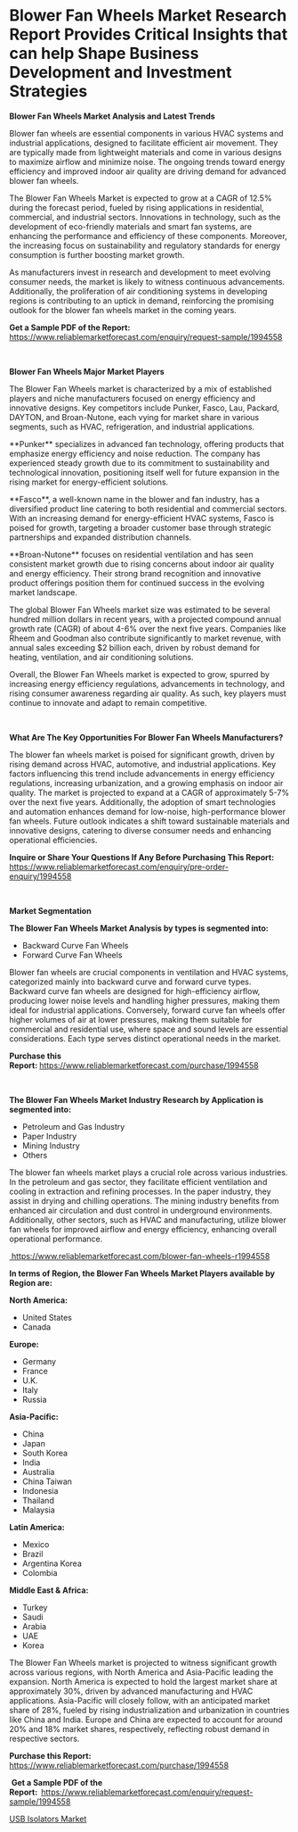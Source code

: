 <p><h1>Blower Fan Wheels Market Research Report Provides Critical Insights that can help Shape Business Development and Investment Strategies</h1></p><p><strong>Blower Fan Wheels Market Analysis and Latest Trends</strong></p>
<p><p>Blower fan wheels are essential components in various HVAC systems and industrial applications, designed to facilitate efficient air movement. They are typically made from lightweight materials and come in various designs to maximize airflow and minimize noise. The ongoing trends toward energy efficiency and improved indoor air quality are driving demand for advanced blower fan wheels.</p><p>The Blower Fan Wheels Market is expected to grow at a CAGR of 12.5% during the forecast period, fueled by rising applications in residential, commercial, and industrial sectors. Innovations in technology, such as the development of eco-friendly materials and smart fan systems, are enhancing the performance and efficiency of these components. Moreover, the increasing focus on sustainability and regulatory standards for energy consumption is further boosting market growth. </p><p>As manufacturers invest in research and development to meet evolving consumer needs, the market is likely to witness continuous advancements. Additionally, the proliferation of air conditioning systems in developing regions is contributing to an uptick in demand, reinforcing the promising outlook for the blower fan wheels market in the coming years.</p></p>
<p><strong>Get a Sample PDF of the Report:&nbsp;</strong> <a href="https://www.reliablemarketforecast.com/enquiry/request-sample/1994558?utm_campaign=2308&utm_medium=2&utm_source=Github&utm_content=ia&utm_term=10042025&utm_id=blower-fan-wheels">https://www.reliablemarketforecast.com/enquiry/request-sample/1994558</a></p>
<p>&nbsp;</p>
<p><strong>Blower Fan Wheels Major Market Players</strong></p>
<p><p>The Blower Fan Wheels market is characterized by a mix of established players and niche manufacturers focused on energy efficiency and innovative designs. Key competitors include Punker, Fasco, Lau, Packard, DAYTON, and Broan-Nutone, each vying for market share in various segments, such as HVAC, refrigeration, and industrial applications.</p><p>**Punker** specializes in advanced fan technology, offering products that emphasize energy efficiency and noise reduction. The company has experienced steady growth due to its commitment to sustainability and technological innovation, positioning itself well for future expansion in the rising market for energy-efficient solutions.</p><p>**Fasco**, a well-known name in the blower and fan industry, has a diversified product line catering to both residential and commercial sectors. With an increasing demand for energy-efficient HVAC systems, Fasco is poised for growth, targeting a broader customer base through strategic partnerships and expanded distribution channels.</p><p>**Broan-Nutone** focuses on residential ventilation and has seen consistent market growth due to rising concerns about indoor air quality and energy efficiency. Their strong brand recognition and innovative product offerings position them for continued success in the evolving market landscape.</p><p>The global Blower Fan Wheels market size was estimated to be several hundred million dollars in recent years, with a projected compound annual growth rate (CAGR) of about 4-6% over the next five years. Companies like Rheem and Goodman also contribute significantly to market revenue, with annual sales exceeding $2 billion each, driven by robust demand for heating, ventilation, and air conditioning solutions.</p><p>Overall, the Blower Fan Wheels market is expected to grow, spurred by increasing energy efficiency regulations, advancements in technology, and rising consumer awareness regarding air quality. As such, key players must continue to innovate and adapt to remain competitive.</p></p>
<p>&nbsp;</p>
<p><strong>What Are The Key Opportunities For Blower Fan Wheels Manufacturers?</strong></p>
<p><p>The blower fan wheels market is poised for significant growth, driven by rising demand across HVAC, automotive, and industrial applications. Key factors influencing this trend include advancements in energy efficiency regulations, increasing urbanization, and a growing emphasis on indoor air quality. The market is projected to expand at a CAGR of approximately 5-7% over the next five years. Additionally, the adoption of smart technologies and automation enhances demand for low-noise, high-performance blower fan wheels. Future outlook indicates a shift toward sustainable materials and innovative designs, catering to diverse consumer needs and enhancing operational efficiencies.</p></p>
<p><strong>Inquire or Share Your Questions If Any Before Purchasing This Report:</strong> <a href="https://www.reliablemarketforecast.com/enquiry/pre-order-enquiry/1994558?utm_campaign=2308&utm_medium=2&utm_source=Github&utm_content=ia&utm_term=10042025&utm_id=blower-fan-wheels">https://www.reliablemarketforecast.com/enquiry/pre-order-enquiry/1994558</a></p>
<p>&nbsp;</p>
<p><strong>Market Segmentation</strong></p>
<p><strong>The Blower Fan Wheels Market Analysis by types is segmented into:</strong></p>
<p><ul><li>Backward Curve Fan Wheels</li><li>Forward Curve Fan Wheels</li></ul></p>
<p><p>Blower fan wheels are crucial components in ventilation and HVAC systems, categorized mainly into backward curve and forward curve types. Backward curve fan wheels are designed for high-efficiency airflow, producing lower noise levels and handling higher pressures, making them ideal for industrial applications. Conversely, forward curve fan wheels offer higher volumes of air at lower pressures, making them suitable for commercial and residential use, where space and sound levels are essential considerations. Each type serves distinct operational needs in the market.</p></p>
<p><strong>Purchase this Report:&nbsp;</strong><a href="https://www.reliablemarketforecast.com/purchase/1994558?utm_campaign=2308&utm_medium=2&utm_source=Github&utm_content=ia&utm_term=10042025&utm_id=blower-fan-wheels">https://www.reliablemarketforecast.com/purchase/1994558</a></p>
<p>&nbsp;</p>
<p><strong>The Blower Fan Wheels Market Industry Research by Application is segmented into:</strong></p>
<p><ul><li>Petroleum and Gas Industry</li><li>Paper Industry</li><li>Mining Industry</li><li>Others</li></ul></p>
<p><p>The blower fan wheels market plays a crucial role across various industries. In the petroleum and gas sector, they facilitate efficient ventilation and cooling in extraction and refining processes. In the paper industry, they assist in drying and chilling operations. The mining industry benefits from enhanced air circulation and dust control in underground environments. Additionally, other sectors, such as HVAC and manufacturing, utilize blower fan wheels for improved airflow and energy efficiency, enhancing overall operational performance.</p></p>
<p><a href="https://www.reliablemarketforecast.com/blower-fan-wheels-r1994558?utm_campaign=2308&utm_medium=2&utm_source=Github&utm_content=ia&utm_term=10042025&utm_id=blower-fan-wheels">&nbsp;https://www.reliablemarketforecast.com/blower-fan-wheels-r1994558</a></p>
<p><strong>In terms of Region, the Blower Fan Wheels Market Players available by Region are:</strong></p>
<p>
    <p> <strong> North America: </strong>
        <ul>
            <li>United States</li>
            <li>Canada</li>
        </ul>
        </p> 
    <p> <strong> Europe: </strong>
        <ul>
            <li>Germany</li>
            <li>France</li>
            <li>U.K.</li>
            <li>Italy</li>
            <li>Russia</li>
        </ul>
        </p> 
    <p> <strong> Asia-Pacific: </strong>
        <ul>
            <li>China</li>
            <li>Japan</li>
            <li>South Korea</li>
            <li>India</li>
            <li>Australia</li>
            <li>China Taiwan</li>
            <li>Indonesia</li>
            <li>Thailand</li>
            <li>Malaysia</li>
        </ul>
        </p> 
    <p> <strong> Latin America: </strong>
        <ul>
            <li>Mexico</li>
            <li>Brazil</li>
            <li>Argentina Korea</li>
            <li>Colombia</li>
        </ul>
        </p> 
    <p> <strong> Middle East & Africa: </strong>
        <ul>
            <li>Turkey</li>
            <li>Saudi</li>
            <li>Arabia</li>
            <li>UAE</li>
            <li>Korea</li>
        </ul>
    </p>
    </p>
<p><p>The Blower Fan Wheels market is projected to witness significant growth across various regions, with North America and Asia-Pacific leading the expansion. North America is expected to hold the largest market share at approximately 30%, driven by advanced manufacturing and HVAC applications. Asia-Pacific will closely follow, with an anticipated market share of 28%, fueled by rising industrialization and urbanization in countries like China and India. Europe and China are expected to account for around 20% and 18% market shares, respectively, reflecting robust demand in respective sectors.</p></p>
<p><strong>Purchase this Report: </strong><a href="https://www.reliablemarketforecast.com/purchase/1994558?utm_campaign=2308&utm_medium=2&utm_source=Github&utm_content=ia&utm_term=10042025&utm_id=blower-fan-wheels">https://www.reliablemarketforecast.com/purchase/1994558</a></p>
<p>&nbsp;<strong>Get a Sample PDF of the Report:&nbsp;&nbsp;</strong><a href="https://www.reliablemarketforecast.com/enquiry/request-sample/1994558?utm_campaign=2308&utm_medium=2&utm_source=Github&utm_content=ia&utm_term=10042025&utm_id=blower-fan-wheels">https://www.reliablemarketforecast.com/enquiry/request-sample/1994558</a></p>
<p><strong></strong></p>
<p><p><a href="https://github.com/gripeluigstt/Market-Research-Report-List-1/blob/main/usb-isolators-market.md?utm_campaign=2308&utm_medium=2&utm_source=Github&utm_content=ia&utm_term=10042025&utm_id=blower-fan-wheels">USB Isolators Market</a></p></p>